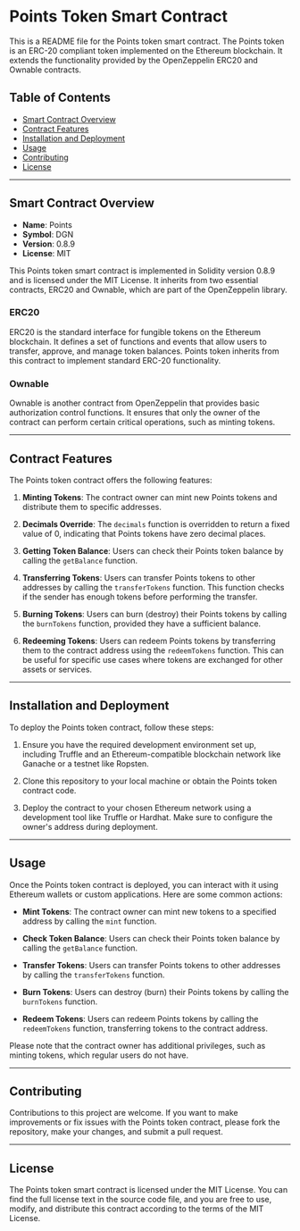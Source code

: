 # Points Token Smart Contract

This is a README file for the Points token smart contract. The Points token is an ERC-20 compliant token implemented on the Ethereum blockchain. It extends the functionality provided by the OpenZeppelin ERC20 and Ownable contracts.

## Table of Contents

- [Smart Contract Overview](#smart-contract-overview)
- [Contract Features](#contract-features)
- [Installation and Deployment](#installation-and-deployment)
- [Usage](#usage)
- [Contributing](#contributing)
- [License](#license)

---

## Smart Contract Overview

- **Name**: Points
- **Symbol**: DGN
- **Version**: 0.8.9
- **License**: MIT

This Points token smart contract is implemented in Solidity version 0.8.9 and is licensed under the MIT License. It inherits from two essential contracts, ERC20 and Ownable, which are part of the OpenZeppelin library.

### ERC20
ERC20 is the standard interface for fungible tokens on the Ethereum blockchain. It defines a set of functions and events that allow users to transfer, approve, and manage token balances. Points token inherits from this contract to implement standard ERC-20 functionality.

### Ownable
Ownable is another contract from OpenZeppelin that provides basic authorization control functions. It ensures that only the owner of the contract can perform certain critical operations, such as minting tokens.

---

## Contract Features

The Points token contract offers the following features:

1. **Minting Tokens**: The contract owner can mint new Points tokens and distribute them to specific addresses.

2. **Decimals Override**: The `decimals` function is overridden to return a fixed value of 0, indicating that Points tokens have zero decimal places.

3. **Getting Token Balance**: Users can check their Points token balance by calling the `getBalance` function.

4. **Transferring Tokens**: Users can transfer Points tokens to other addresses by calling the `transferTokens` function. This function checks if the sender has enough tokens before performing the transfer.

5. **Burning Tokens**: Users can burn (destroy) their Points tokens by calling the `burnTokens` function, provided they have a sufficient balance.

6. **Redeeming Tokens**: Users can redeem Points tokens by transferring them to the contract address using the `redeemTokens` function. This can be useful for specific use cases where tokens are exchanged for other assets or services.

---

## Installation and Deployment

To deploy the Points token contract, follow these steps:

1. Ensure you have the required development environment set up, including Truffle and an Ethereum-compatible blockchain network like Ganache or a testnet like Ropsten.

2. Clone this repository to your local machine or obtain the Points token contract code.

3. Deploy the contract to your chosen Ethereum network using a development tool like Truffle or Hardhat. Make sure to configure the owner's address during deployment.

---

## Usage

Once the Points token contract is deployed, you can interact with it using Ethereum wallets or custom applications. Here are some common actions:

- **Mint Tokens**: The contract owner can mint new tokens to a specified address by calling the `mint` function.

- **Check Token Balance**: Users can check their Points token balance by calling the `getBalance` function.

- **Transfer Tokens**: Users can transfer Points tokens to other addresses by calling the `transferTokens` function.

- **Burn Tokens**: Users can destroy (burn) their Points tokens by calling the `burnTokens` function.

- **Redeem Tokens**: Users can redeem Points tokens by calling the `redeemTokens` function, transferring tokens to the contract address.

Please note that the contract owner has additional privileges, such as minting tokens, which regular users do not have.

---

## Contributing

Contributions to this project are welcome. If you want to make improvements or fix issues with the Points token contract, please fork the repository, make your changes, and submit a pull request.

---

## License

The Points token smart contract is licensed under the MIT License. You can find the full license text in the source code file, and you are free to use, modify, and distribute this contract according to the terms of the MIT License.
